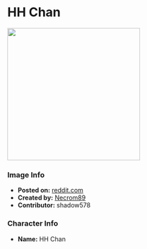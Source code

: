 # HH Chan

<img src="https://raw.githubusercontent.com/shadow578/Project-Padoru/master/Padoru/other-hh-chan.png" height="300">

### Image Info
* **Posted on:**     [reddit.com](https://www.reddit.com/r/Animemes/comments/a8hd1z/here_is_a_present_from_me_for_you_weebs/)
* **Created by:**    [Necrom89](https://github.com/shadow578/Project-Padoru/blob/master/table-of-contents/creators/Necrom89.md)
* **Contributor:**   shadow578

### Character Info
* **Name:**   HH Chan


